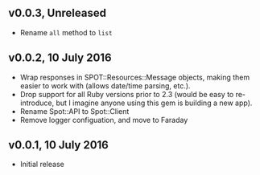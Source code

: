 ## v0.0.3, Unreleased

- Rename `all` method to `list`

## v0.0.2, 10 July 2016

- Wrap responses in SPOT::Resources::Message objects, making them easier to work
  with (allows date/time parsing, etc.).
- Drop support for all Ruby versions prior to 2.3 (would be easy to
  re-introduce, but I imagine anyone using this gem is building a new app).
- Rename Spot::API to Spot::Client
- Remove logger configuation, and move to Faraday

## v0.0.1, 10 July 2016

- Initial release

